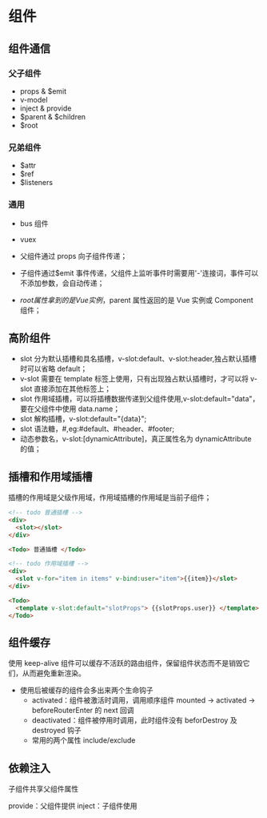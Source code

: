 <!--
 * @Author: your name
 * @Date: 2020-02-25 10:53:46
 * @LastEditTime: 2022-06-02 14:15:09
 * @LastEditors: Juliette.Wang nannan.wang@broadlink.com.cn
 * @Description: In User Settings Edit
 * @FilePath: \vue-note\组件.md
 -->

# 组件

## 组件通信

### 父子组件

- props & $emit
- v-model
- inject & provide
- $parent & $children
- $root

### 兄弟组件

- $attr
- $ref
- $listeners

### 通用

- bus 组件
- vuex

- 父组件通过 props 向子组件传递；
- 子组件通过\$emit 事件传递，父组件上监听事件时需要用'-'连接词，事件可以不添加参数，会自动传递；
- $root属性拿到的是Vue实例，$parent 属性返回的是 Vue 实例或 Component 组件；

## 高阶组件

- slot 分为默认插槽和具名插槽，v-slot:default、v-slot:header,独占默认插槽时可以省略 default；
- v-slot 需要在 template 标签上使用，只有出现独占默认插槽时，才可以将 v-slot 直接添加在其他标签上；
- slot 作用域插槽，可以将插槽数据传递到父组件使用,v-slot:default="data"，要在父组件中使用 data.name；
- slot 解构插槽，v-slot:default="{data}";
- slot 语法糖，#,eg:#default、#header、#footer;
- 动态参数名，v-slot:[dynamicAttribute]，真正属性名为 dynamicAttribute 的值；

## 插槽和作用域插槽

插槽的作用域是父级作用域，作用域插槽的作用域是当前子组件；

```html
<!-- todo 普通插槽 -->
<div>
  <slot></slot>
</div>

<Todo> 普通插槽 </Todo>
```

```html
<!-- todo 作用域插槽 -->
<div>
  <slot v-for="item in items" v-bind:user="item">{{item}}</slot>
</div>

<Todo>
  <template v-slot:default="slotProps"> {{slotProps.user}} </template>
</Todo>
```

## 组件缓存

使用 keep-alive 组件可以缓存不活跃的路由组件，保留组件状态而不是销毁它们，从而避免重新渲染。

- 使用后被缓存的组件会多出来两个生命钩子
  - activated：组件被激活时调用，调用顺序组件 mounted -> activated -> beforeRouterEnter 的 next 回调
  - deactivated：组件被停用时调用，此时组件没有 beforDestroy 及 destroyed 钩子
  - 常用的两个属性 include/exclude

## 依赖注入

子组件共享父组件属性

provide：父组件提供
inject：子组件使用
